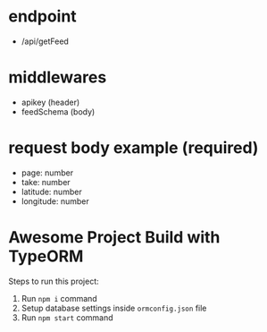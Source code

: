 # endpoint

- /api/getFeed

# middlewares

- apikey (header)
- feedSchema (body)

# request body example (required)

- page: number
- take: number
- latitude: number
- longitude: number

# Awesome Project Build with TypeORM

Steps to run this project:

1. Run `npm i` command
2. Setup database settings inside `ormconfig.json` file
3. Run `npm start` command
